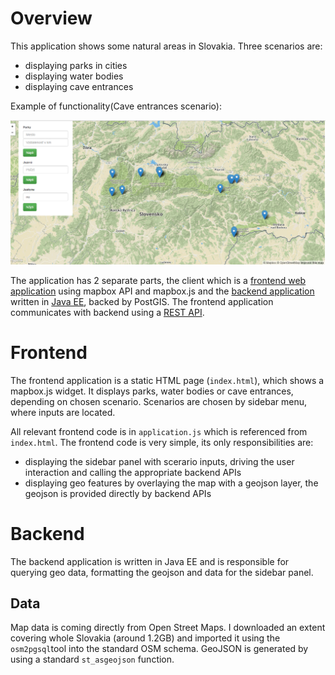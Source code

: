 # Overview

This application shows some natural areas in Slovakia. Three scenarios are:
- displaying parks in cities
- displaying water bodies 
- displaying cave entrances

Example of functionality(Cave entrances scenario):

![Screenshot](screenshot.png)

The application has 2 separate parts, the client which is a [frontend web application](#frontend) using mapbox API and mapbox.js and the [backend application](#backend) written in [Java EE](https://eclipse.org/), backed by PostGIS. The frontend application communicates with backend using a [REST API](#api).

# Frontend

The frontend application is a static HTML page (`index.html`), which shows a mapbox.js widget. It displays parks, water bodies or cave entrances, depending on chosen scenario. Scenarios are chosen by sidebar menu, where inputs are located.

All relevant frontend code is in `application.js` which is referenced from `index.html`. The frontend code is very simple, its only responsibilities are:
- displaying the sidebar panel with scerario inputs, driving the user interaction and calling the appropriate backend APIs
- displaying geo features by overlaying the map with a geojson layer, the geojson is provided directly by backend APIs

# Backend

The backend application is written in Java EE and is responsible for querying geo data, formatting the geojson and data for the sidebar panel.

## Data

Map data is coming directly from Open Street Maps. I downloaded an extent covering whole Slovakia (around 1.2GB) and imported it using the `osm2pgsql`tool into the standard OSM schema. GeoJSON is generated by using a standard `st_asgeojson` function.

